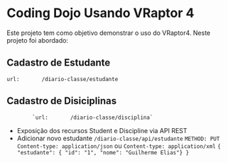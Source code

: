 Coding Dojo Usando VRaptor 4
============================

Este projeto tem como objetivo demonstrar o uso do VRaptor4. Neste projeto foi abordado:

Cadastro de Estudante 
---------------------
    url:       /diario-classe/estudante

Cadastro de Disiciplinas
------------------------
            `url:       /diario-classe/disciplina`
* Exposição dos recursos Student e Discipline via API REST
 * Adicionar novo estudante `/diario-classe/api/estudante`
      `METHOD: PUT`
      `Content-type: application/json` ou `Content-type: application/xml`
      `{ "estudante": { "id": "1", "nome": "Guilherme Elias"} }` 
